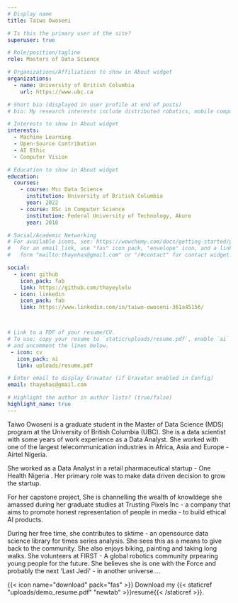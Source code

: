 ```yaml
---
# Display name
title: Taiwo Owoseni

# Is this the primary user of the site?
superuser: true

# Role/position/tagline
role: Masters of Data Science

# Organizations/Affiliations to show in About widget
organizations:
  - name: University of British Columbia
    url: https://www.ubc.ca

# Short bio (displayed in user profile at end of posts)
# bio: My research interests include distributed robotics, mobile computing and programmable matter.

# Interests to show in About widget
interests:
  - Machine Learning
  - Open-Source Contribution
  - AI Ethic
  - Computer Vision

# Education to show in About widget
education:
  courses:
    - course: Msc Data Science
      institution: University of British Columbia 
      year: 2022
    - course: BSc in Computer Science
      institution: Federal University of Technology, Akure
      year: 2018

# Social/Academic Networking
# For available icons, see: https://wowchemy.com/docs/getting-started/page-builder/#icons
#   For an email link, use "fas" icon pack, "envelope" icon, and a link in the
#   form "mailto:thayehas@gmail.com" or "/#contact" for contact widget.

social:
  - icon: github
    icon_pack: fab
    link: https://github.com/thayeylolu
  - icon: linkedin
    icon_pack: fab
    link: https://www.linkedin.com/in/taiwo-owoseni-361a45156/



# Link to a PDF of your resume/CV.
# To use: copy your resume to `static/uploads/resume.pdf`, enable `ai` icons in `params.toml`,
# and uncomment the lines below.
 - icon: cv
   icon_pack: ai
   link: uploads/resume.pdf

# Enter email to display Gravatar (if Gravatar enabled in Config)
email: thayehas@gmail.com

# Highlight the author in author lists? (true/false)
highlight_name: true
---
```


Taiwo Owoseni is a graduate student in the Master of Data Science (MDS) program at the University of British Columbia (UBC). She is a data scientist with some years of work experience as a Data Analyst. She worked with one of the largest telecommunication industries in Africa, Asia and Europe - Airtel Nigeria. 

She worked as a Data Analyst in a retail pharmaceutical startup - One Health Nigeria . Her primary role was to make data driven decision to grow the startup.

For her capstone project, She is channelling the wealth of knowldege she amassed during her graduate studies at Trusting Pixels Inc - a company that aims to promote honest representation of people in media - to build ethical AI products.


During her free time, she contributes to sktime - an opensource  data science library for times series analysis. She sees this as a means to give back to the community. She also enjoys biking, painting and taking long walks. She volunteers at FIRST - A global robotics community prpearing young people for the future.  She believes she is one with the Force and probably the next 'Last Jedi' - in another universe....



{{< icon name="download" pack="fas" >}} Download my {{< staticref "uploads/demo_resume.pdf" "newtab" >}}resumé{{< /staticref >}}.
